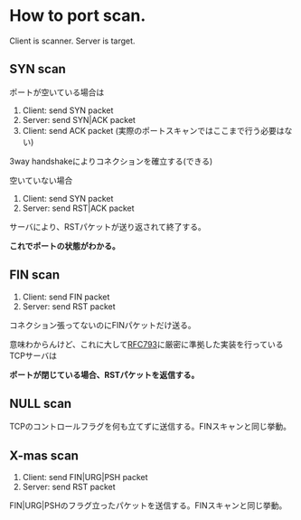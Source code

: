 # How to port scan.
Client is scanner.
Server is target.

## SYN scan
ポートが空いている場合は

1. Client: send SYN packet
1. Server: send SYN|ACK packet
1. Client: send ACK packet (実際のポートスキャンではここまで行う必要はない)

3way handshakeによりコネクションを確立する(できる)

空いていない場合

1. Client: send SYN packet
1. Server: send RST|ACK packet

サーバにより、RSTパケットが送り返されて終了する。

**これでポートの状態がわかる。**

## FIN scan
1. Client: send FIN packet
1. Server: send RST packet

コネクション張ってないのにFINパケットだけ送る。

意味わからんけど、これに大して[RFC793](https://tools.ietf.org/html/rfc793)に厳密に準拠した実装を行っているTCPサーバは

**ポートが閉じている場合、RSTパケットを返信する。**

## NULL scan
TCPのコントロールフラグを何も立てずに送信する。FINスキャンと同じ挙動。

## X-mas scan
1. Client: send FIN|URG|PSH packet
1. Server: send RST packet

FIN|URG|PSHのフラグ立ったパケットを送信する。FINスキャンと同じ挙動。
